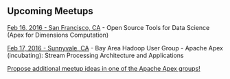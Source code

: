 ## Upcoming Meetups

[Feb 16, 2016 - San Francisco, CA](http://www.meetup.com/Data-Mining/events/228420836/) - Open Source Tools for Data Science (Apex for Dimensions Computation)

[Feb 17, 2016 - Sunnyvale, CA](http://www.meetup.com/hadoop/events/228573587/) - Bay Area Hadoop User Group - Apache Apex (incubating): Stream Processing Architecture and Applications


<div id="1454971182612"></div>
<script src="//ajax.googleapis.com/ajax/libs/jquery/1.7.1/jquery.min.js"></script>
<script>jQuery.noConflict();</script>
<script>
  jQuery(function() {
    var scripts = ["var%20%24parameters%20%3D%20%7B%22topic%22%3A%22apache-apex%22%2C%22width%22%3A%22250%22%2C%22height%22%3A%221000%22%7D%3B%0Avar%20%24queries%20%3D%20%7B%20events%3A%20function%28%29%20%7B%20return%20%22https%3A//api.meetup.com/2/open_events%3Fand_text%3DFalse%26offset%3D0%26format%3Djson%26limited_events%3DFalse%26sig%3D5cc475b2c28e785d85c0ae29356f71dbb7c85839%26topic%3Dapache-apex%26callback%3D%3F%26page%3D20%26radius%3D25.0%26sig_id%3D87819142%26desc%3DFalse%26status%3Dupcoming%26_%3D1454971181894%26user_agent%3Dmeetup.widget%3Amug_stats%22%3B%20%7D%20%7D%3B%0A","%0Amup_widget.with_jquery%28function%28%24%2Cctx%29%7Bvar%20group%3D%27%27%2Cmonths%3D%5B%27Jan%27%2C%27Feb%27%2C%27Mar%27%2C%27Apr%27%2C%27May%27%2C%27Jun%27%2C%27Jul%27%2C%27Aug%27%2C%27Sep%27%2C%27Oct%27%2C%27Nov%27%2C%27Dec%27%5D%2CaddLink%3Dfunction%28content%2Clink%29%7Breturn%27%3Ca%20target%3D%22_blank%22%20href%3D%22%27+link+%27%22%3E%27+content+%27%3C/a%3E%27%3B%7D%2CaddLeadingZero%3Dfunction%28num%29%7Breturn%28num%3C10%29%3F%28%270%27+num%29%3Anum%3B%7D%2CgetFormattedDate%3Dfunction%28millis%29%7Bvar%20date%3Dnew%20Date%28millis%29%3Breturn%20months%5Bdate.getMonth%28%29%5D+%27%20%27+addLeadingZero%28date.getDate%28%29%29+%27%2C%20%27+date.getFullYear%28%29.toString%28%29%3B%7D%3B%24.getJSON%28%24queries.events%28%29%2Cfunction%28data%29%7Bif%28data.status%26%26data.status.match%28/%5E200/%29%3D%3Dnull%29%7Bconsole.log%28%22Error%20loading%20Meetups%20events%3A%20%22%2Cdata.status+%22%3A%20%22+data.details%29%3B%7Delse%7Bif%28data.results.length%3E0%29%7Bfor%28var%20i%3D0%3Bi%3Cdata.results.length%3Bi++%29%7Bvar%20event%3Ddata.results%5Bi%5D%3Bconsole.log%28event%29%3Bvar%20venue%3Devent.venue%3Bconsole.log%28venue%29%3Bvar%20city%3D%28venue%26%26venue.city%29%3Fvenue.city%3A%27TBD%27%3Bvar%20state_country%3D%28venue%29%3Fvenue.state%7C%7Cvenue.country%3A%27%27%3Bvar%20location%3D%28state_country%29%3Fcity+%22%2C%20%22+state_country.toUpperCase%28%29%3Acity%3B%24%28%27.next-events%27%2Cctx%29.append%28%27%3Cp%3E%27+addLink%28getFormattedDate%28event.time%29+%22%20-%20%22+location%2Cevent.event_url%29+%22%20-%20%22+event.name+%22%3C/p%3E%22%29%3B%7D%7D%7D%7D%29%3B%7D%29%3B"];
    jQuery("#1454971182612").append(unescape("%3Clink%20rel%3D%22stylesheet%22%20type%3D%22text/css%22%20href%3D%22https%3A//a248.e.akamai.net/secure.meetupstatic.com/style/widget.css%22/%3E%0A%0A%3C/head%3E%3Cdiv%20class%3D%22next-events%22%3E%3C/div%3E"));
    var mup_widget = {
      with_jquery: function(block) {
        block(jQuery, document.getElementById("1454971182612"));
      }
    };
    for (i in scripts) { eval(unescape(scripts[i])) }
  });
</script>


[Propose additional meetup ideas in one of the Apache Apex groups!](http://apache-apex.meetup.com/)